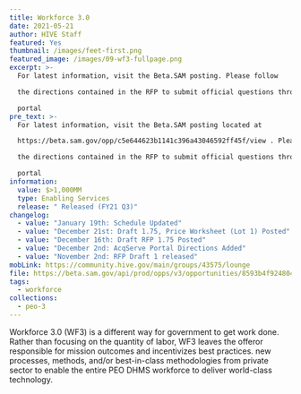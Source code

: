 ```yaml
---
title: Workforce 3.0
date: 2021-05-21
author: HIVE Staff
featured: Yes
thumbnail: /images/feet-first.png
featured_image: /images/09-wf3-fullpage.png
excerpt: >-
  For latest information, visit the Beta.SAM posting. Please follow 

  the directions contained in the RFP to submit official questions through our vendor 

  portal
pre_text: >-
  For latest information, visit the Beta.SAM posting located at 

  https://beta.sam.gov/opp/c5e644623b1141c396a43046592ff45f/view . Please follow 

  the directions contained in the RFP to submit official questions through our vendor 

  portal
information:
  value: $>1,000MM
  type: Enabling Services
  release: " Released (FY21 Q3)"
changelog:
  - value: "January 19th: Schedule Updated"
  - value: "December 21st: Draft 1.75, Price Worksheet (Lot 1) Posted"
  - value: "December 16th: Draft RFP 1.75 Posted"
  - value: "December 2nd: AcqServe Portal Directions Added"
  - value: "November 2nd: RFP Draft 1 released"
mobLink: https://community.hive.gov/main/groups/43575/lounge
file: https://beta.sam.gov/api/prod/opps/v3/opportunities/8593b4f9248048e58c50428be58e1ed5/resources/download/zip?api_key=null&token=
tags:
  - workforce
collections:
  - peo-3
---
```

Workforce 3.0 (WF3) is a different way for government to get work done. Rather than focusing on the quantity of labor, WF3 leaves the offeror responsible for mission outcomes and incentivizes best practices. new processes, methods, and/or best-in-class methodologies from private sector to enable the entire PEO DHMS workforce to deliver world-class technology.